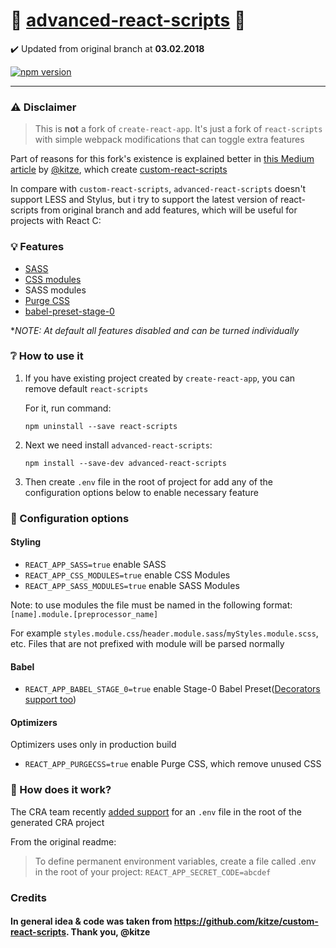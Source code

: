 # :strawberry: [advanced-react-scripts](https://www.npmjs.com/package/advanced-react-scripts) :strawberry:

:heavy_check_mark:  Updated from original branch at **03.02.2018**

[![npm version](https://img.shields.io/npm/v/advanced-react-scripts.svg)](https://www.npmjs.com/package/advanced-react-scripts)

---

### ⚠️ Disclaimer
> This is **not** a fork of ```create-react-app```. It's just a fork of ```react-scripts``` with simple webpack modifications that can toggle extra features

Part of reasons for this fork's existence is explained better in [this Medium article](https://medium.com/@kitze/configure-create-react-app-without-ejecting-d8450e96196a) by [@kitze](https://github.com/kitze), which create [custom-react-scripts](https://github.com/kitze/custom-react-scripts)

In compare with `custom-react-scripts`, `advanced-react-scripts` doesn't support LESS and Stylus, but i try to support the latest version of react-scripts from original branch and add features, which will be useful for projects with React C:

### 💡 Features
* [SASS](https://sass-lang.com)
* [CSS modules](https://github.com/gajus/react-css-modules#css-modules)
* SASS modules
* [Purge CSS](https://github.com/FullHuman/purgecss)
* [babel-preset-stage-0](https://babeljs.io/docs/plugins/preset-stage-0/)

**NOTE: At default all features disabled and can be turned individually*

### ❔ How to use it

1. If you have existing project created by `create-react-app`, you can remove default `react-scripts`

   For it, run command:

   `npm uninstall --save react-scripts`

2. Next we need install `advanced-react-scripts`:

   `npm install --save-dev advanced-react-scripts`

3. Then create `.env` file in the root of project for add any of the configuration options below to enable necessary feature

### 📝 Configuration options

#### Styling

- `REACT_APP_SASS=true`  enable SASS
- `REACT_APP_CSS_MODULES=true`  enable CSS Modules 
- `REACT_APP_SASS_MODULES=true`  enable SASS Modules

Note: to use modules the file must be named in the following format: ```[name].module.[preprocessor_name]```

For example ```styles.module.css```/```header.module.sass```/```myStyles.module.scss```, etc. Files that are not prefixed with module will be parsed normally

#### Babel

- `REACT_APP_BABEL_STAGE_0=true`  enable Stage-0 Babel Preset([Decorators support too](https://babeljs.io/docs/plugins/transform-decorators/))

#### Optimizers

Optimizers uses only in production build

- `REACT_APP_PURGECSS=true`  enable Purge CSS, which remove unused CSS

### :mag_right: How does it work?

The CRA team recently [added support](https://github.com/facebookincubator/create-react-app/blob/master/packages/react-scripts/template/README.md#adding-development-environment-variables-in-env) for an ```.env``` file in the root of the generated CRA project

From the original readme:
> To define permanent environment variables, create a file called .env in the root of your project:
> ```REACT_APP_SECRET_CODE=abcdef```

### Credits

#### In general idea & code was taken from https://github.com/kitze/custom-react-scripts. Thank you, @kitze
